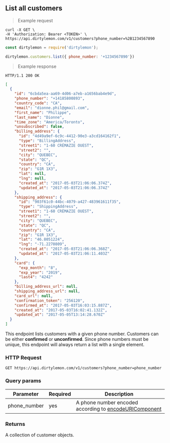 ## List all customers

> Example request

```shell
curl -X GET \
-H 'Authorization: Bearer <TOKEN>' \
https://api.dirtylemon.com/v1/customers?phone_number=%2B1234567890
```

```javascript
const dirtylemon = require('dirtylemon');

dirtylemon.customers.list({ phone_number: '+1234567890'})
```

> Example response

```http
HTTP/1.1 200 OK
```

```json
[
  {
    "id": "6cbda5ea-aa69-4d06-a7eb-a1656bab4e9d",
    "phone_number": "+14185800893",
    "country_code": "CA",
    "email": "dionne.phil@gmail.com",
    "first_name": "Philippe",
    "last_name": "Dionne",
    "time_zone": "America/Toronto",
    "unsubscribed": false,
    "billing_address": {
      "id": "4d49a9ef-6c9c-4412-90e3-a3cd164162f1",
      "type": "BillingAddress",
      "street1": "1-60 CRÉMAZIE OUEST",
      "street2": "",
      "city": "QUEBEC",
      "state": "QC",
      "country": "CA",
      "zip": "G1R 1X3",
      "lat": null,
      "lng": null,
      "created_at": "2017-05-03T21:06:06.374Z",
      "updated_at": "2017-05-03T21:06:06.374Z"
    },
    "shipping_address": {
      "id": "903f61c0-44bc-4079-a427-483961611f35",
      "type": "ShippingAddress",
      "street1": "1-60 CRÉMAZIE OUEST",
      "street2": "",
      "city": "QUEBEC",
      "state": "QC",
      "country": "CA",
      "zip": "G1R 1X3",
      "lat": "46.8051224",
      "lng": "-71.2270809",
      "created_at": "2017-05-03T21:06:06.368Z",
      "updated_at": "2017-05-03T21:06:11.403Z"
    },
    "card": {
      "exp_month": "8",
      "exp_year": "2019",
      "last4": "4242"
    },
    "billing_address_url": null,
    "shipping_address_url": null,
    "card_url": null,
    "confirmation_token": "256120",
    "confirmed_at": "2017-05-03T16:03:15.887Z",
    "created_at": "2017-05-03T16:02:41.132Z",
    "updated_at": "2017-05-05T13:14:28.670Z"
  }
]
```

This endpoint lists customers with a given phone number. Customers can be either __confirmed__ or __unconfirmed__. Since phone numbers must be unique, this endpoint will always return a list with a single element.

### HTTP Request

`GET https://api.dirtylemon.com/v1/customers?phone_number=phone_number`

### Query params

| Parameter | Required | Description |
| --------- | -------- | ------------|
| phone_number | yes | A phone number encoded according to [encodeURIComponent](https://developer.mozilla.org/en/JavaScript/Reference/Global_Objects/encodeURIComponent) |


### Returns

A collection of customer objects.
